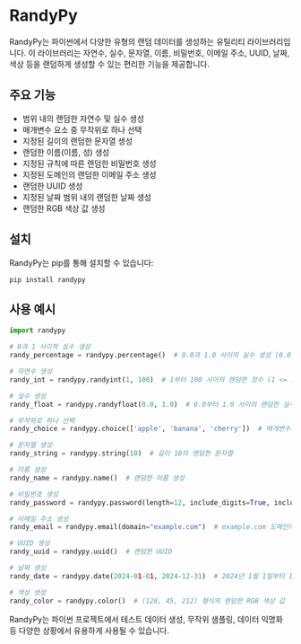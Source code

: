 # RandyPy

RandyPy는 파이썬에서 다양한 유형의 랜덤 데이터를 생성하는 유틸리티 라이브러리입니다. 이 라이브러리는 자연수, 실수, 문자열, 이름, 비밀번호, 이메일 주소, UUID, 날짜, 색상 등을 랜덤하게 생성할 수 있는 편리한 기능을 제공합니다.

## 주요 기능

- 범위 내의 랜덤한 자연수 및 실수 생성
- 매개변수 요소 중 무작위로 하나 선택
- 지정된 길이의 랜덤한 문자열 생성
- 랜덤한 이름(이름, 성) 생성
- 지정된 규칙에 따른 랜덤한 비밀번호 생성
- 지정된 도메인의 랜덤한 이메일 주소 생성
- 랜덤한 UUID 생성
- 지정된 날짜 범위 내의 랜덤한 날짜 생성
- 랜덤한 RGB 색상 값 생성

## 설치

RandyPy는 pip를 통해 설치할 수 있습니다:

```
pip install randypy
```

## 사용 예시

```python
import randypy

# 0과 1 사이의 실수 생성
randy_percentage = randypy.percentage()  # 0.0과 1.0 사이의 실수 생성 (0.0 <= x < 1.0)

# 자연수 생성
randy_int = randypy.randyint(1, 100)  # 1부터 100 사이의 랜덤한 정수 (1 <= x <= 100)

# 실수 생성
randy_float = randypy.randyfloat(0.0, 1.0)  # 0.0부터 1.0 사이의 랜덤한 실수 (0.0 <= x <= 1.0)

# 무작위로 하나 선택
randy_choice = randypy.choice(['apple', 'banana', 'cherry'])  # 매개변수로 받은 문자열, 튜플, range, 리스트에서 무작위로 하나 선택

# 문자열 생성
randy_string = randypy.string(10)  # 길이 10의 랜덤한 문자열

# 이름 생성
randy_name = randypy.name()  # 랜덤한 이름 생성

# 비밀번호 생성
randy_password = randypy.password(length=12, include_digits=True, include_special_chars=True)  # 길이 12, 숫자와 특수문자 포함하는 랜덤한 비밀번호

# 이메일 주소 생성
randy_email = randypy.email(domain="example.com")  # example.com 도메인의 랜덤한 이메일 주소

# UUID 생성
randy_uuid = randypy.uuid()  # 랜덤한 UUID

# 날짜 생성
randy_date = randypy.date(2024-01-01, 2024-12-31)  # 2024년 1월 1일부터 12월 31일 사이의 랜덤한 날짜

# 색상 생성
randy_color = randypy.color()  # (128, 45, 212) 형식의 랜덤한 RGB 색상 값
```

RandyPy는 파이썬 프로젝트에서 테스트 데이터 생성, 무작위 샘플링, 데이터 익명화 등 다양한 상황에서 유용하게 사용될 수 있습니다.
